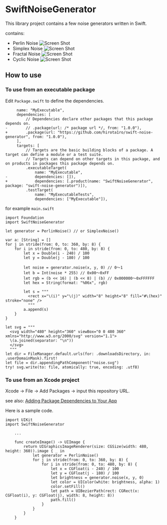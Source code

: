 # SwiftNoiseGenerator

This library project contains a few noise generators written in Swift.

contains:
- Perlin Noise ![Screen Shot](https://github.com/hirota1ro/swift-noise-generator/assets/45020018/64f82398-5d67-4119-8050-157205bf9141)
- Simplex Noise  ![Screen Shot](https://github.com/hirota1ro/swift-noise-generator/assets/45020018/7eecdb6e-153b-47c6-9346-210cd6fec11a)
- Fractal Noise ![Screen Shot](https://github.com/hirota1ro/swift-noise-generator/assets/45020018/e21e772d-4116-4da1-a462-391baa60193b)
- Cyclic Noise  ![Screen Shot](https://github.com/hirota1ro/swift-noise-generator/assets/45020018/906dbe41-84f7-4173-b3ba-11dd7985e2fa)

## How to use

### To use from an executable package

Edit `Package.swift` to define the dependencies.

```
     name: "MyExecutable",
     dependencies: [
         // Dependencies declare other packages that this package depends on.
-        // .package(url: /* package url */, from: "1.0.0"),
+        .package(url: "https://github.com/hirota1ro/swift-noise-generator", from: "1.0.0"),
     ],
     targets: [
         // Targets are the basic building blocks of a package. A target can define a module or a test suite.
         // Targets can depend on other targets in this package, and on products in packages this package depends on.
         .executableTarget(
             name: "MyExecutable",
-            dependencies: []),
+            dependencies: [.product(name: "SwiftNoiseGenerator", package: "swift-noise-generator")]),
         .testTarget(
             name: "MyExecutableTests",
             dependencies: ["MyExecutable"]),
```

for example `main.swift`

```
import Foundation
import SwiftNoiseGenerator

let generator = PerlinNoise() // or SimplexNoise()

var a: [String] = []
for j in stride(from: 0, to: 360, by: 8) {
    for i in stride(from: 0, to: 480, by: 8) {
        let x = Double(i - 240) / 100
        let y = Double(j - 180) / 100

        let noise = generator.noise(x, y, 0) // 0〜1
        let b = Int(noise * 255) // 0x00〜0xFF
        let rgb = (b << 16) | (b << 8) | (b) // 0x000000〜0xFFFFFF
        let hex = String(format: "%06x", rgb)

        let s = """
          <rect x="\(i)" y="\(j)" width="8" height="8" fill="#\(hex)" stroke="none" />
          """
        a.append(s)
    }
}

let svg = """
  <svg width="480" height="360" viewBox="0 0 480 360" xmlns="http://www.w3.org/2000/svg" version="1.1">
  \(a.joined(separator: "\n"))
  </svg>
  """
let dir = FileManager.default.urls(for: .downloadsDirectory, in: .userDomainMask).first!
let file = dir.appendingPathComponent("noise.svg")
try! svg.write(to: file, atomically: true, encoding: .utf8)
```

### To use from an Xcode project

Xcode → File → Add Packages → input this repository URL.

see also: [Adding Package Dependencies to Your App](https://developer.apple.com/documentation/swift_packages/adding_package_dependencies_to_your_app)

Here is a sample code.

```
import UIKit
import SwiftNoiseGenerator

    ...

    func createImage() -> UIImage {
        return UIGraphicsImageRenderer(size: CGSize(width: 480, height: 360)).image { _ in
            let generator = PerlinNoise()
            for j in stride(from: 0, to: 360, by: 8) {
                for i in stride(from: 0, to: 480, by: 8) {
                    let x = CGFloat(i - 240) / 100
                    let y = CGFloat(j - 180) / 100
                    let brightness = generator.noise(x, y, 0)
                    let color = UIColor(white: brightness, alpha: 1)
                    color.setFill()
                    let path = UIBezierPath(rect: CGRect(x: CGFloat(i), y: CGFloat(j), width: 8, height: 8))
                    path.fill()
                }
            }
        }
    }
```

